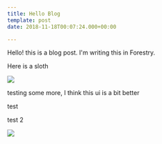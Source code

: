 ```yaml
---
title: Hello Blog
template: post
date: 2018-11-18T00:07:24.000+00:00

---
```

Hello! this is a blog post. I'm writing this in Forestry.

Here is a sloth

![](/assets/other-sloth.jpg)

testing some more, I think this ui is a bit better

test

test 2

![](/assets/images-1-test-me.jpeg)